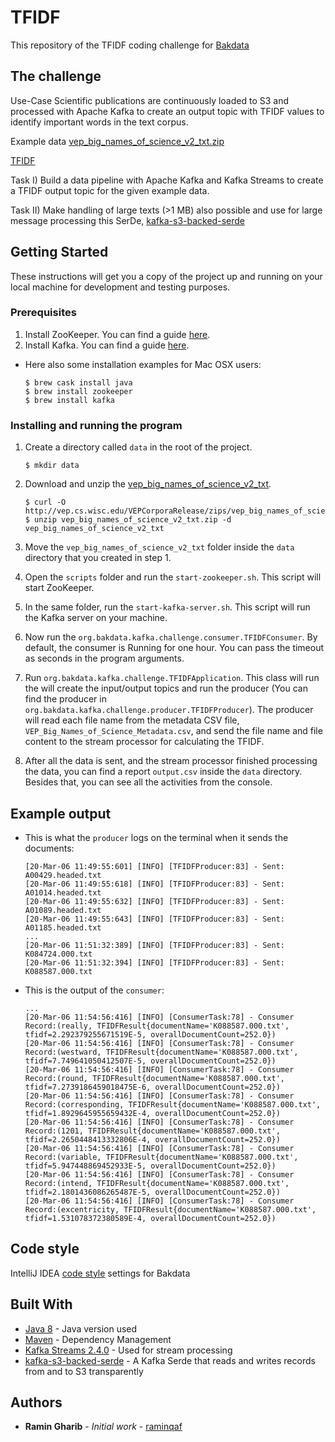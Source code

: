 # TFIDF

This repository of the TFIDF coding challenge for [Bakdata](https://github.com/bakdata)

## The challenge

Use-Case Scientific publications are continuously loaded to S3 and processed with Apache Kafka to create an output topic with TFIDF values to identify important words in the text corpus.

Example data [vep_big_names_of_science_v2_txt.zip](https://graphics.cs.wisc.edu/WP/vep/vep-early-modern-science-collection/)

[TFIDF](https://en.wikipedia.org/wiki/Tf–idf)

Task I) Build a data pipeline with Apache Kafka and Kafka Streams to create a TFIDF output topic for the given example data.

Task II) Make handling of large texts (>1 MB) also possible and use for large message processing this SerDe, [kafka-s3-backed-serde](https://github.com/bakdata/kafka-s3-backed-serde)

## Getting Started

These instructions will get you a copy of the project up and running on your local machine for development and testing purposes.

### Prerequisites

1. Install ZooKeeper. You can find a guide [here](https://www.tutorialspoint.com/zookeeper/zookeeper_installation.htm).
2. Install Kafka. You can find a guide [here](https://kafka.apache.org/quickstart).<br/>

* Here also some installation examples for Mac OSX users:

    ```console
    $ brew cask install java
    $ brew install zookeeper
    $ brew install kafka
    ```

### Installing and running the program

1. Create a directory called `data` in the root of the project.

    ```
    $ mkdir data
    ```

2. Download and unzip the [vep_big_names_of_science_v2_txt](http://vep.cs.wisc.edu/VEPCorporaRelease/zips/vep_big_names_of_science_v2_txt.zip).

    ```
    $ curl -O http://vep.cs.wisc.edu/VEPCorporaRelease/zips/vep_big_names_of_science_v2_txt.zip
    $ unzip vep_big_names_of_science_v2_txt.zip -d vep_big_names_of_science_v2_txt
    ```
   
3. Move the `vep_big_names_of_science_v2_txt` folder inside the `data` directory that you created in step 1.

4. Open the `scripts` folder and run the `start-zookeeper.sh`. This script will start ZooKeeper.

5. In the same folder, run the `start-kafka-server.sh`. This script will run the Kafka server on your machine.

6. Now run the `org.bakdata.kafka.challenge.consumer.TFIDFConsumer`. By default, the consumer is Running for one hour. You can pass the timeout as seconds in the program arguments.

7. Run `org.bakdata.kafka.challenge.TFIDFApplication`. This class will run the will create the input/output topics and run the producer (You can find the producer in `org.bakdata.kafka.challenge.producer.TFIDFProducer`).
The producer will read each file name from the metadata CSV file, `VEP_Big_Names_of_Science_Metadata.csv`, and send the file name and file content to the stream processor for calculating the TFIDF.

8. After all the data is sent, and the stream processor finished processing the data, you can find a report `output.csv` inside the `data` directory.
Besides that, you can see all the activities from the console.

## Example output
* This is what the `producer` logs on the terminal when it sends the documents:
    ```
    [20-Mar-06 11:49:55:601] [INFO] [TFIDFProducer:83] - Sent: A00429.headed.txt
    [20-Mar-06 11:49:55:618] [INFO] [TFIDFProducer:83] - Sent: A01014.headed.txt
    [20-Mar-06 11:49:55:632] [INFO] [TFIDFProducer:83] - Sent: A01089.headed.txt
    [20-Mar-06 11:49:55:643] [INFO] [TFIDFProducer:83] - Sent: A01185.headed.txt
    ...
    [20-Mar-06 11:51:32:389] [INFO] [TFIDFProducer:83] - Sent: K084724.000.txt
    [20-Mar-06 11:51:32:394] [INFO] [TFIDFProducer:83] - Sent: K088587.000.txt
    ```
* This is the output of the `consumer`:
    ```
    ...
    [20-Mar-06 11:54:56:416] [INFO] [ConsumerTask:78] - Consumer Record:(really, TFIDFResult{documentName='K088587.000.txt', tfidf=2.292379255671519E-5, overallDocumentCount=252.0})
    [20-Mar-06 11:54:56:416] [INFO] [ConsumerTask:78] - Consumer Record:(westward, TFIDFResult{documentName='K088587.000.txt', tfidf=7.749641050412507E-5, overallDocumentCount=252.0})
    [20-Mar-06 11:54:56:416] [INFO] [ConsumerTask:78] - Consumer Record:(round, TFIDFResult{documentName='K088587.000.txt', tfidf=7.2739186459018475E-6, overallDocumentCount=252.0})
    [20-Mar-06 11:54:56:416] [INFO] [ConsumerTask:78] - Consumer Record:(corresponding, TFIDFResult{documentName='K088587.000.txt', tfidf=1.8929645955659432E-4, overallDocumentCount=252.0})
    [20-Mar-06 11:54:56:416] [INFO] [ConsumerTask:78] - Consumer Record:(1201, TFIDFResult{documentName='K088587.000.txt', tfidf=2.2650448413332806E-4, overallDocumentCount=252.0})
    [20-Mar-06 11:54:56:416] [INFO] [ConsumerTask:78] - Consumer Record:(variable, TFIDFResult{documentName='K088587.000.txt', tfidf=5.947448869452933E-5, overallDocumentCount=252.0})
    [20-Mar-06 11:54:56:416] [INFO] [ConsumerTask:78] - Consumer Record:(intend, TFIDFResult{documentName='K088587.000.txt', tfidf=2.1801436086265487E-5, overallDocumentCount=252.0})
    [20-Mar-06 11:54:56:416] [INFO] [ConsumerTask:78] - Consumer Record:(excentricity, TFIDFResult{documentName='K088587.000.txt', tfidf=1.531078372380589E-4, overallDocumentCount=252.0})
    ```

## Code style

IntelliJ IDEA [code style](https://github.com/bakdata/bakdata-code-styles) settings for Bakdata

## Built With

* [Java 8](https://www.oracle.com/technetwork/java/javase/overview/java8-2100321.html) - Java version used
* [Maven](https://maven.apache.org/) - Dependency Management
* [Kafka Streams 2.4.0](https://www.apache.org/dist/kafka/2.4.0/RELEASE_NOTES.html) - Used for stream processing
* [kafka-s3-backed-serde](https://github.com/bakdata/kafka-s3-backed-serde) - A Kafka Serde that reads and writes records from and to S3 transparently

## Authors

* **Ramin Gharib** - *Initial work* - [raminqaf](https://github.com/raminqaf)
